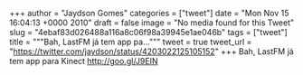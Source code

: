 
+++
author = "Jaydson Gomes"
categories = ["tweet"]
date = "Mon Nov 15 16:04:13 +0000 2010"
draft = false
image = "No media found for this Tweet"
slug = "4ebaf83d026488a116a8c06f98a39945e1ae046b"
tags = ["tweet"]
title = """Bah, LastFM já tem app pa..."""
tweet = true
tweet_url = "https://twitter.com/jaydson/status/4203022125105152"
+++
Bah, LastFM já tem app para Kinect http://goo.gl/J9EIN
